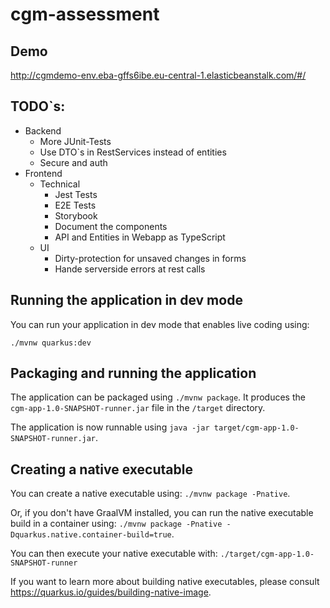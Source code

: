 # cgm-assessment

## Demo
http://cgmdemo-env.eba-gffs6ibe.eu-central-1.elasticbeanstalk.com/#/

## TODO`s:
* Backend
  * More JUnit-Tests
  * Use DTO`s in RestServices instead of entities
  * Secure and auth
* Frontend
  * Technical
    * Jest Tests
    * E2E Tests
    * Storybook
    * Document the components
    * API and Entities in Webapp as TypeScript
  * UI
    * Dirty-protection for unsaved changes in forms
    * Hande serverside errors at rest calls

## Running the application in dev mode

You can run your application in dev mode that enables live coding using:
```
./mvnw quarkus:dev
```

## Packaging and running the application

The application can be packaged using `./mvnw package`.
It produces the `cgm-app-1.0-SNAPSHOT-runner.jar` file in the `/target` directory.

The application is now runnable using `java -jar target/cgm-app-1.0-SNAPSHOT-runner.jar`.

## Creating a native executable

You can create a native executable using: `./mvnw package -Pnative`.

Or, if you don't have GraalVM installed, you can run the native executable build in a container using: `./mvnw package -Pnative -Dquarkus.native.container-build=true`.

You can then execute your native executable with: `./target/cgm-app-1.0-SNAPSHOT-runner`

If you want to learn more about building native executables, please consult https://quarkus.io/guides/building-native-image.